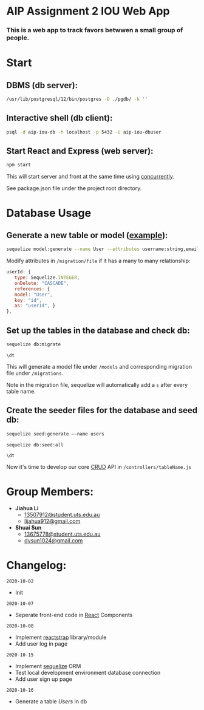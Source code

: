 # **AIP Assignment 2 IOU Web App**

### This is a web app to track favors betwwen a small group of people.

# Start

## DBMS (db server):

```bash
/usr/lib/postgresql/12/bin/postgres -D ./pgdb/ -k ''
```

## Interactive shell (db client):

```bash
psql -d aip-iou-db -h localhost -p 5432 -U aip-iou-dbuser
```

## Start React and Express (web server):

```bash
npm start
```

This will start server and front at the same time using [concurrently](https://www.npmjs.com/package/concurrently).

See package.json file under the project root directory.

# Database Usage

## Generate a new table or model ([example](https://medium.com/swlh/set-up-an-express-api-using-sequelize-and-postgresql-70d8c03cf928)):

```bash
sequelize model:generate --name User --attributes username:string,email:string,password:string
```

Modify attributes in `/migration/file` if it has a many to many relationship:

```javascript
userId: {
   type: Sequelize.INTEGER,
   onDelete: "CASCADE",
   references: {
   model: "User",
   key: "id",
   as: "userId", }
},
```

## Set up the tables in the database and check db:

```bash
sequelize db:migrate
```

```pgsql
\dt
```

This will generate a model file under `/models` and corresponding migration file under `/migrations`.

Note in the migration file, sequelize will automatically add a `s` after every table name.

## Create the seeder files for the database and seed db:

```bash
sequelize seed:generate –-name users

sequelize db:seed:all
```

```pgsql
\dt
```

Now it's time to develop our core [CRUD](https://en.wikipedia.org/wiki/Create,_read,_update_and_delete) API in `/controllers/tableName.js`


# Group Members:

- **Jiahua Li**
  - 13507912@student.uts.edu.au
  - lijahua912@gmail.com
- **Shuai Sun**
  - 13675778@student.uts.edu.au
  - dysun1024@gmail.com

# Changelog:

`2020-10-02`

- Init

`2020-10-07`

- Seperate front-end code in [React](https://reactjs.org/) Components

`2020-10-08`

- Implement [reactstrap](https://reactstrap.github.io/) library/module
- Add user log in page

`2020-10-15`

- Implement [sequelize](https://sequelize.org/) ORM
- Test local development environment database connection
- Add user sign up page

`2020-10-16`

- Generate a table _Users_ in db
